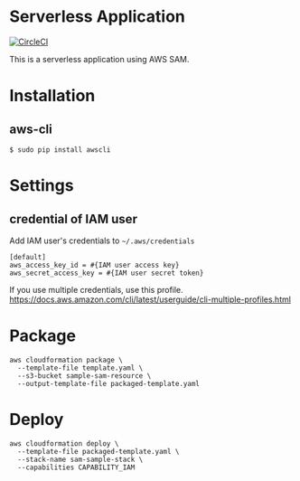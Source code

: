 # Serverless Application
[![CircleCI](https://circleci.com/gh/AlisProject/serverless-application.svg?style=svg)](https://circleci.com/gh/AlisProject/serverless-application)  

This is a serverless application using AWS SAM.

# Installation
## aws-cli
```
$ sudo pip install awscli
```

# Settings
## credential of IAM user
Add IAM user's credentials to `~/.aws/credentials`

```
[default]
aws_access_key_id = #{IAM user access key}
aws_secret_access_key = #{IAM user secret token}
```

If you use multiple credentials, use this profile.
https://docs.aws.amazon.com/cli/latest/userguide/cli-multiple-profiles.html

# Package
```
aws cloudformation package \
  --template-file template.yaml \
  --s3-bucket sample-sam-resource \
  --output-template-file packaged-template.yaml
```

# Deploy
```
aws cloudformation deploy \
  --template-file packaged-template.yaml \
  --stack-name sam-sample-stack \
  --capabilities CAPABILITY_IAM
```
